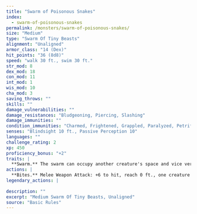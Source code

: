 ```yaml
---
title: "Swarm of Poisonous Snakes"
index:
  - swarm-of-poisonous-snakes
permalink: /monsters/swarm-of-poisonous-snakes/
size: "Medium"
type: "Swarm Of Tiny Beasts"
alignment: "Unaligned"
armor_class: "14 (Dex)"
hit_points: "36 (8d8)"
speed: "walk 30 ft., swim 30 ft."
str_mod: 8
dex_mod: 18
con_mod: 11
int_mod: 1
wis_mod: 10
cha_mod: 3
saving_throws: ""
skills: ""
damage_vulnerabilities: ""
damage_resistances: "Bludgeoning, Piercing, Slashing"
damage_immunities: ""
condition_immunities: "Charmed, Frightened, Grappled, Paralyzed, Petrified, Prone, Restrained, Stunned"
senses: "Blindsight 10 ft., Passive Perception 10"
languages: ""
challenge_rating: 2
xp: 450
proficiency_bonus: "+2"
traits: |
  **Swarm.** The swarm can occupy another creature's space and vice versa, and the swarm can move through any opening large enough for a Tiny snake. The swarm can't regain hit points or gain temporary hit points.
actions: |
  **Bites.** Melee Weapon Attack: +6 to hit, reach 0 ft., one creature in the swarm's space. Hit: 7 (2d6) piercing damage, or 3 (1d6) piercing damage if the swarm has half of its hit points or fewer. The target must make a DC 10 Constitution saving throw, taking 14 (4d6) poison damage on a failed save, or half as much damage on a successful one.  
legendary_actions: |
  
description: ""
excerpt: "Medium Swarm Of Tiny Beasts, Unaligned"
source: "Basic Rules"
---
```

